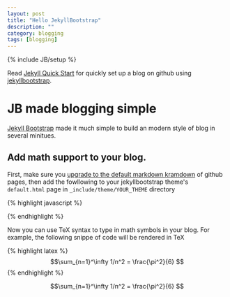 ```yaml
---
layout: post
title: "Hello JekyllBootstrap"
description: ""
category: blogging
tags: [blogging]
---
```

{% include JB/setup %}

Read [Jekyll Quick Start][3] for quickly set up a blog on github using
[jekyllbootstrap][1].

# JB made blogging simple

[Jekyll Bootstrap][1] made it much simple to build an modern style of blog
in several minitues. 

## Add math support to your blog.

First, make sure you [upgrade to the default markdown kramdown][2] of github
pages, then add the fowllowing to your jekyllbootstrap theme's `default.html` 
page in `_include/theme/YOUR_THEME` directory

{% highlight javascript %}
<script type="text/javascript" src="http://cdn.mathjax.org/mathjax/latest/\
MathJax.js?config=TeX-AMS-MML_HTMLorMML"></script>
{% endhighlight %}

Now you can use TeX syntax to type in math symbols in your blog. For example,
the following snippe of code will be rendered in TeX

{% highlight latex %}
$$\sum_{n=1}^\infty 1/n^2 = \frac{\pi^2}{6} $$
{% endhighlight %}

$$\sum_{n=1}^\infty 1/n^2 = \frac{\pi^2}{6} $$





[1]: http://jekyllboostrap.com
[2]: https://help.github.com/articles/migrating-your-pages-site-from-maruku/
[3]: http://jekyllbootstrap.com/usage/jekyll-quick-start.html
